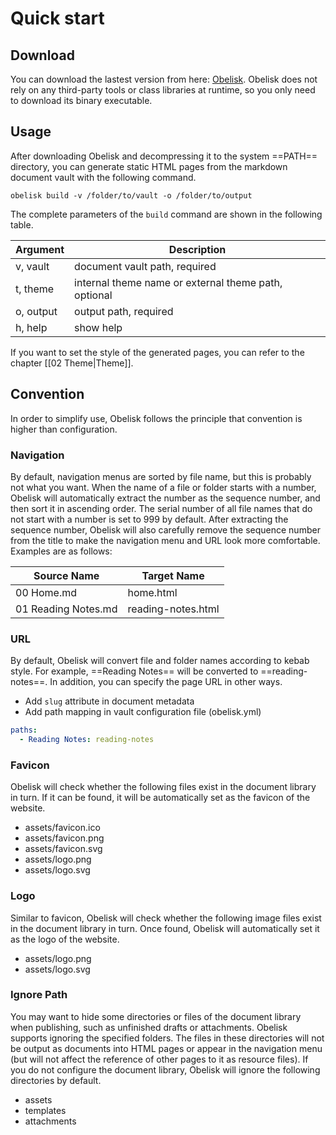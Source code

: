 # Quick start

## Download

You can download the lastest version from here: [Obelisk](https://github.com/cuigh/obelisk/releases). Obelisk does not rely on any third-party tools or class libraries at runtime, so you only need to download its binary executable.

## Usage

After downloading Obelisk and decompressing it to the system ==PATH== directory, you can generate static HTML pages from the markdown document vault with the following command.

```shell
obelisk build -v /folder/to/vault -o /folder/to/output
```

The complete parameters of the `build` command are shown in the following table.

| Argument  | Description                                          | 
| --------- | ---------------------------------------------------- |
| v, vault  | document vault path, required                        |
| t, theme  | internal theme name or external theme path, optional |
| o, output | output path, required                                |
| h, help   | show help                                            |

If you want to set the style of the generated pages, you can refer to the chapter [[02 Theme|Theme]].

## Convention

In order to simplify use, Obelisk follows the principle that convention is higher than configuration.

### Navigation

By default, navigation menus are sorted by file name, but this is probably not what you want. When the name of a file or folder starts with a number, Obelisk will automatically extract the number as the sequence number, and then sort it in ascending order. The serial number of all file names that do not start with a number is set to 999 by default. After extracting the sequence number, Obelisk will also carefully remove the sequence number from the title to make the navigation menu and URL look more comfortable. Examples are as follows:

| Source Name         | Target Name        |
| ------------------- | ------------------ |
| 00 Home.md          | home.html          |
| 01 Reading Notes.md | reading-notes.html |

### URL

By default, Obelisk will convert file and folder names according to kebab style. For example, ==Reading Notes== will be converted to ==reading-notes==. In addition, you can specify the page URL in other ways.

- Add `slug` attribute in document metadata
- Add path mapping in vault configuration file (obelisk.yml)
```yaml
paths:  
  - Reading Notes: reading-notes
```

### Favicon

Obelisk will check whether the following files exist in the document library in turn. If it can be found, it will be automatically set as the favicon of the website.

- assets/favicon.ico
- assets/favicon.png
- assets/favicon.svg
- assets/logo.png
- assets/logo.svg

### Logo

Similar to favicon, Obelisk will check whether the following image files exist in the document library in turn. Once found, Obelisk will automatically set it as the logo of the website.

- assets/logo.png
- assets/logo.svg

### Ignore Path

You may want to hide some directories or files of the document library when publishing, such as unfinished drafts or attachments. Obelisk supports ignoring the specified folders. The files in these directories will not be output as documents into HTML pages or appear in the navigation menu (but will not affect the reference of other pages to it as resource files). If you do not configure the document library, Obelisk will ignore the following directories by default.

- assets
- templates
- attachments
